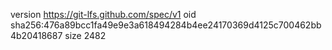 version https://git-lfs.github.com/spec/v1
oid sha256:476a89bcc1fa49e9e3a618494284b4ee24170369d4125c700462bb4b20418687
size 2482
